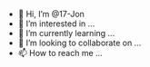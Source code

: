 - 👋 Hi, I’m @17-Jon
- 👀 I’m interested in ...
- 🌱 I’m currently learning ...
- 💞️ I’m looking to collaborate on ...
- 📫 How to reach me ...

<!---
17-Jon/17-Jon is a ✨ special ✨ repository because its `README.md` (this file) appears on your GitHub profile.
You can click the Preview link to take a look at your changes.
--->
